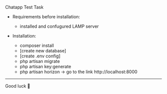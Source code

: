 Chatapp Test Task
 - Requirements before installation:
    - installed and confugured LAMP server
    
 - Installation:
    - composer install
    - [create new database]
    - [create .env config]
    - php artisan migrate
    - php artisan key:generate
    - php artisan horizon
    -> go to the link http://localhost:8000
_________________________________
Good luck 🙂